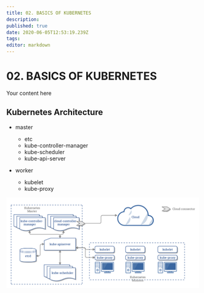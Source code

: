 ```yaml
---
title: 02. BASICS OF KUBERNETES
description: 
published: true
date: 2020-06-05T12:53:19.239Z
tags: 
editor: markdown
---
```


# 02. BASICS OF KUBERNETES
Your content here

## Kubernetes Architecture


+ master
	+ etc
	+ kube-controller-manager
	+ kube-scheduler
	+ kube-api-server

+ worker
	+ kubelet
	+ kube-proxy

![qbtsrlj644au-kubernetesarchitecture.png](/cka/qbtsrlj644au-kubernetesarchitecture.png)
